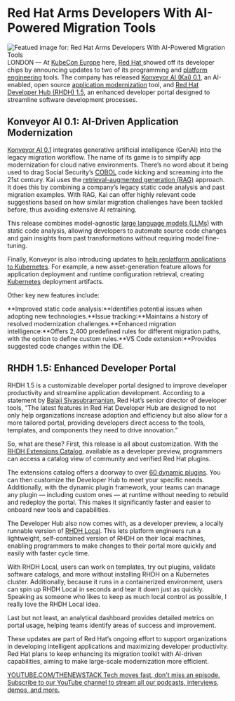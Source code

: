 # Red Hat Arms Developers With AI-Powered Migration Tools
![Featued image for: Red Hat Arms Developers With AI-Powered Migration Tools](https://cdn.thenewstack.io/media/2025/04/8b189415-getty-images-rofhvbj8qrc-unsplash-1-1024x678.jpg)
LONDON — At [KubeCon Europe](https://events.linuxfoundation.org/kubecon-cloudnativecon-europe/) here, [Red Hat ](https://www.openshift.com/try?utm_content=inline+mention)showed off its developer chips by announcing updates to two of its programming and [platform engineering](https://thenewstack.io/platform-engineering/) tools. The company has released [Konveyor AI (Kai) 0.1](https://www.redhat.com/es/blog/new-updates-konveyor-ai-use-ai-driven-application-modernization-without-fine-tuning-model), an AI-enabled, open source [application modernization](https://thenewstack.io/application-delivery-controllers-a-key-to-app-modernization/) tool, and [Red Hat Developer Hub (RHDH) 1.5](https://docs.redhat.com/en/documentation/red_hat_developer_hub/1.5/pdf/about_red_hat_developer_hub/Red_Hat_Developer_Hub-1.5-About_Red_Hat_Developer_Hub-en-US.pdf), an enhanced developer portal designed to streamline software development processes.

## Konveyor AI 0.1: AI-Driven Application Modernization
[Konveyor AI 0.1](https://www.cncf.io/blog/2024/11/22/konveyor-ai-supporting-application-modernization/) integrates generative artificial intelligence (GenAI) into the legacy migration workflow. The name of its game is to simplify app modernization for cloud native environments. There’s no word about it being used to drag Social Security’s [COBOL](https://thenewstack.io/going-from-cobol-to-cloud-native/) code kicking and screaming into the 21st century.
Kai uses the [retrieval-augmented generation (RAG)](https://thenewstack.io/retrieval-augmented-generation-for-llms/) approach. It does this by combining a company’s legacy static code analysis and past migration examples. With RAG, Kai can offer highly relevant code suggestions based on how similar migration challenges have been tackled before, thus avoiding extensive AI retraining.

This release combines model-agnostic [large language models (LLMs)](https://thenewstack.io/what-is-a-large-language-model/) with static code analysis, allowing developers to automate source code changes and gain insights from past transformations without requiring model fine-tuning.

Finally, Konveyor is also introducing updates to [help replatform applications to Kubernetes](https://konveyor.io/components/konveyor-cli/). For example, a new asset-generation feature allows for application deployment and runtime configuration retrieval, creating [Kubernetes](https://thenewstack.io/kubernetes/) deployment artifacts.

Other key new features include:

**Improved static code analysis:**Identifies potential issues when adopting new technologies.**Issue tracking:**Maintains a history of resolved modernization challenges.**Enhanced migration intelligence:**Offers 2,400 predefined rules for different migration paths, with the option to define custom rules.**VS Code extension:**Provides suggested code changes within the IDE.
## RHDH 1.5: Enhanced Developer Portal
RHDH 1.5 is a customizable developer portal designed to improve developer productivity and streamline application development. According to a statement by [Balaji Sivasubramanian](https://www.linkedin.com/in/balajisiva/), Red Hat’s senior director of developer tools, “The latest features in Red Hat Developer Hub are designed to not only help organizations increase adoption and efficiency but also allow for a more tailored portal, providing developers direct access to the tools, templates, and components they need to drive innovation.”

So, what are these? First, this release is all about customization. With the [RHDH Extensions Catalog](https://docs.redhat.com/en/documentation/red_hat_developer_hub/1.5/html/installing_and_viewing_plugins_in_red_hat_developer_hub/rhdh-extensions-plugins_assembly-install-third-party-plugins-rhdh), available as a developer preview, programmers can access a catalog view of community and verified Red Hat plugins.

The extensions catalog offers a doorway to over [60 dynamic plugins](https://docs.redhat.com/en/documentation/red_hat_developer_hub/1.5/html/dynamic_plugins_reference/con-preinstalled-dynamic-plugins#con-preinstalled-dynamic-plugins%7Chttps://docs.redhat.com/en/documentation/red_hat_developer_hub/1.5/html/dynamic_plugins_reference/con-preinstalled-dynamic-plugins#con-preinstalled-dynamic-plugins). You can then customize the Developer Hub to meet your specific needs. Additionally, with the dynamic plugin framework, your teams can manage any plugin — including custom ones — at runtime without needing to rebuild and redeploy the portal. This makes it significantly faster and easier to onboard new tools and capabilities.

The Developer Hub also now comes with, as a developer preview, a locally runnable version of [RHDH Local](https://github.com/redhat-developer/rhdh-local). This lets platform engineers run a lightweight, self-contained version of RHDH on their local machines, enabling programmers to make changes to their portal more quickly and easily with faster cycle time.

With RHDH Local, users can work on templates, try out plugins, validate software catalogs, and more without installing RHDH on a Kubernetes cluster. Additionally, because it runs in a containerized environment, users can spin up RHDH Local in seconds and tear it down just as quickly. Speaking as someone who likes to keep as much local control as possible, I really love the RHDH Local idea.

Last but not least, an analytical dashboard provides detailed metrics on portal usage, helping teams identify areas of success and improvement.

These updates are part of Red Hat’s ongoing effort to support organizations in developing intelligent applications and maximizing developer productivity. Red Hat plans to keep enhancing its migration toolkit with AI-driven capabilities, aiming to make large-scale modernization more efficient.

[
YOUTUBE.COM/THENEWSTACK
Tech moves fast, don't miss an episode. Subscribe to our YouTube
channel to stream all our podcasts, interviews, demos, and more.
](https://youtube.com/thenewstack?sub_confirmation=1)